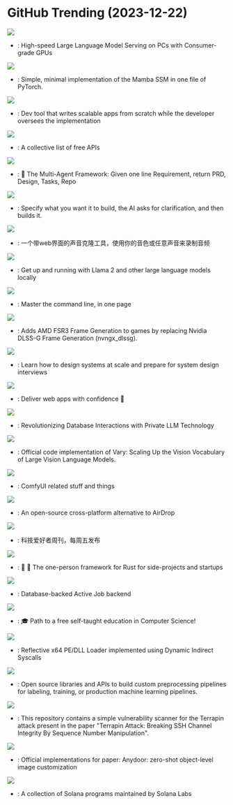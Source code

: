 # GitHub Trending (2023-12-22)

![](https://img.shields.io/badge/C-New%201-green?style=flat-square&logo=appveyor)
- [](https://github.comundefined): High-speed Large Language Model Serving on PCs with Consumer-grade GPUs

![](https://img.shields.io/badge/Python-New%20149-green?style=flat-square&logo=appveyor)
- [](https://github.comundefined): Simple, minimal implementation of the Mamba SSM in one file of PyTorch.

![](https://img.shields.io/badge/Python-New%20367-green?style=flat-square&logo=appveyor)
- [](https://github.comundefined): Dev tool that writes scalable apps from scratch while the developer oversees the implementation

![](https://img.shields.io/badge/Python-New%20313-green?style=flat-square&logo=appveyor)
- [](https://github.comundefined): A collective list of free APIs

![](https://img.shields.io/badge/Python-New%20268-green?style=flat-square&logo=appveyor)
- [](https://github.comundefined): 🌟 The Multi-Agent Framework: Given one line Requirement, return PRD, Design, Tasks, Repo

![](https://img.shields.io/badge/Python-New%20130-green?style=flat-square&logo=appveyor)
- [](https://github.comundefined): Specify what you want it to build, the AI asks for clarification, and then builds it.

![](https://img.shields.io/badge/Python-New%20193-green?style=flat-square&logo=appveyor)
- [](https://github.comundefined): 一个带web界面的声音克隆工具，使用你的音色或任意声音来录制音频

![](https://img.shields.io/badge/Go-New%20415-green?style=flat-square&logo=appveyor)
- [](https://github.comundefined): Get up and running with Llama 2 and other large language models locally

![](https://img.shields.io/badge/none-New%2068-green?style=flat-square&logo=appveyor)
- [](https://github.comundefined): Master the command line, in one page

![](https://img.shields.io/badge/C%2B%2B-New%20218-green?style=flat-square&logo=appveyor)
- [](https://github.comundefined): Adds AMD FSR3 Frame Generation to games by replacing Nvidia DLSS-G Frame Generation (nvngx_dlssg).

![](https://img.shields.io/badge/none-New%20103-green?style=flat-square&logo=appveyor)
- [](https://github.comundefined): Learn how to design systems at scale and prepare for system design interviews

![](https://img.shields.io/badge/TypeScript-New%2020-green?style=flat-square&logo=appveyor)
- [](https://github.comundefined): Deliver web apps with confidence 🚀

![](https://img.shields.io/badge/Python-New%20102-green?style=flat-square&logo=appveyor)
- [](https://github.comundefined): Revolutionizing Database Interactions with Private LLM Technology

![](https://img.shields.io/badge/Python-New%2048-green?style=flat-square&logo=appveyor)
- [](https://github.comundefined): Official code implementation of Vary: Scaling Up the Vision Vocabulary of Large Vision Language Models.

![](https://img.shields.io/badge/none-New%207-green?style=flat-square&logo=appveyor)
- [](https://github.comundefined): ComfyUI related stuff and things

![](https://img.shields.io/badge/Dart-New%20379-green?style=flat-square&logo=appveyor)
- [](https://github.comundefined): An open-source cross-platform alternative to AirDrop

![](https://img.shields.io/badge/none-New%20186-green?style=flat-square&logo=appveyor)
- [](https://github.comundefined): 科技爱好者周刊，每周五发布

![](https://img.shields.io/badge/Rust-New%2095-green?style=flat-square&logo=appveyor)
- [](https://github.comundefined): 🚂 🦀 The one-person framework for Rust for side-projects and startups

![](https://img.shields.io/badge/Ruby-New%20116-green?style=flat-square&logo=appveyor)
- [](https://github.comundefined): Database-backed Active Job backend

![](https://img.shields.io/badge/none-New%2041-green?style=flat-square&logo=appveyor)
- [](https://github.comundefined): 🎓 Path to a free self-taught education in Computer Science!

![](https://img.shields.io/badge/C%2B%2B-New%2012-green?style=flat-square&logo=appveyor)
- [](https://github.comundefined): Reflective x64 PE/DLL Loader implemented using Dynamic Indirect Syscalls

![](https://img.shields.io/badge/HTML-New%2035-green?style=flat-square&logo=appveyor)
- [](https://github.comundefined): Open source libraries and APIs to build custom preprocessing pipelines for labeling, training, or production machine learning pipelines.

![](https://img.shields.io/badge/Go-New%2088-green?style=flat-square&logo=appveyor)
- [](https://github.comundefined): This repository contains a simple vulnerability scanner for the Terrapin attack present in the paper "Terrapin Attack: Breaking SSH Channel Integrity By Sequence Number Manipulation".

![](https://img.shields.io/badge/Python-New%20546-green?style=flat-square&logo=appveyor)
- [](https://github.comundefined): Official implementations for paper: Anydoor: zero-shot object-level image customization

![](https://img.shields.io/badge/Rust-New%203-green?style=flat-square&logo=appveyor)
- [](https://github.comundefined): A collection of Solana programs maintained by Solana Labs

